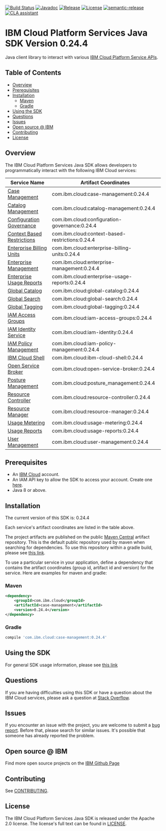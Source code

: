 [![Build Status](https://app.travis-ci.com/IBM/platform-services-java-sdk.svg?branch=main)](https://app.travis-ci.com/IBM/platform-services-java-sdk)
[![Javadoc](https://img.shields.io/static/v1?label=javadoc&message=latest&color=blue)](https://ibm.github.io/platform-services-java-sdk/docs/latest)
[![Release](https://img.shields.io/github/v/release/IBM/platform-services-java-sdk)](https://github.com/IBM/platform-services-java-sdk/releases/latest)
[![License](https://img.shields.io/badge/License-Apache%202.0-blue.svg)](https://opensource.org/licenses/Apache-2.0)
[![semantic-release](https://img.shields.io/badge/%20%20%F0%9F%93%A6%F0%9F%9A%80-semantic--release-e10079.svg)](https://github.com/semantic-release/semantic-release)
[![CLA assistant](https://cla-assistant.io/readme/badge/IBM/platform-services-java-sdk)](https://cla-assistant.io/IBM/platform-services-java-sdk)



# IBM Cloud Platform Services Java SDK Version 0.24.4

Java client library to interact with various 
[IBM Cloud Platform Service APIs](https://cloud.ibm.com/docs?tab=api-docs&category=platform_services).

## Table of Contents

<!--
  The TOC below is generated using the `markdown-toc` node package.

      https://github.com/jonschlinkert/markdown-toc

  You should regenerate the TOC after making changes to this file.

      npx markdown-toc --maxdepth 4 -i README.md
  -->

<!-- toc -->

- [Overview](#overview)
- [Prerequisites](#prerequisites)
- [Installation](#installation)
  * [Maven](#maven)
  * [Gradle](#gradle)
- [Using the SDK](#using-the-sdk)
- [Questions](#questions)
- [Issues](#issues)
- [Open source @ IBM](#open-source--ibm)
- [Contributing](#contributing)
- [License](#license)

<!-- tocstop -->

## Overview

The IBM Cloud Platform Services Java SDK allows developers to programmatically interact with the following IBM Cloud services:

Service Name | Artifact Coordinates
--- | --- 
[Case Management](https://cloud.ibm.com/apidocs/case-management?code=java) | com.ibm.cloud:case-management:0.24.4
[Catalog Management](https://cloud.ibm.com/apidocs/resource-catalog/private-catalog?code=java) | com.ibm.cloud:catalog-management:0.24.4
[Configuration Governance](https://cloud.ibm.com/apidocs/security-compliance/config?code=java) | com.ibm.cloud:configuration-governance:0.24.4
[Context Based Restrictions](https://cloud.ibm.com/apidocs/context-based-restrictions?code=java) | com.ibm.cloud:context-based-restrictions:0.24.4
[Enterprise Billing Units](https://cloud.ibm.com/apidocs/enterprise-apis/billing-unit?code=java) | com.ibm.cloud:enterprise-billing-units:0.24.4
[Enterprise Management](https://cloud.ibm.com/apidocs/enterprise-apis/enterprise?code=java) | com.ibm.cloud:enterprise-management:0.24.4
[Enterprise Usage Reports](https://cloud.ibm.com/apidocs/enterprise-apis/resource-usage-reports?code=java) | com.ibm.cloud:enterprise-usage-reports:0.24.4
[Global Catalog](https://cloud.ibm.com/apidocs/resource-catalog/global-catalog?code=java) | com.ibm.cloud:global-catalog:0.24.4
[Global Search](https://cloud.ibm.com/apidocs/search?code=java) | com.ibm.cloud:global-search:0.24.4
[Global Tagging](https://cloud.ibm.com/apidocs/tagging?code=java) | com.ibm.cloud:global-tagging:0.24.4
[IAM Access Groups](https://cloud.ibm.com/apidocs/iam-access-groups?code=java) | com.ibm.cloud:iam-access-groups:0.24.4
[IAM Identity Service](https://cloud.ibm.com/apidocs/iam-identity-token-api?code=java) | com.ibm.cloud:iam-identity:0.24.4
[IAM Policy Management](https://cloud.ibm.com/apidocs/iam-policy-management?code=java) | com.ibm.cloud:iam-policy-management:0.24.4
[IBM Cloud Shell](https://cloud.ibm.com/apidocs/cloudshell?code=java) | com.ibm.cloud:ibm-cloud-shell:0.24.4
[Open Service Broker](https://cloud.ibm.com/apidocs/resource-controller/ibm-cloud-osb-api?code=java) | com.ibm.cloud:open-service-broker:0.24.4
[Posture Management](https://cloud.ibm.com/apidocs/security-compliance/posture?code=java) | com.ibm.cloud:posture_management:0.24.4
[Resource Controller](https://cloud.ibm.com/apidocs/resource-controller/resource-controller?code=java) | com.ibm.cloud:resource-controller:0.24.4
[Resource Manager](https://cloud.ibm.com/apidocs/resource-controller/resource-manager?code=java) | com.ibm.cloud:resource-manager:0.24.4
[Usage Metering](https://cloud.ibm.com/apidocs/usage-metering?code=java) | com.ibm.cloud:usage-metering:0.24.4
[Usage Reports](https://cloud.ibm.com/apidocs/metering-reporting?code=java) | com.ibm.cloud:usage-reports:0.24.4
[User Management](https://cloud.ibm.com/apidocs/user-management?code=java) | com.ibm.cloud:user-management:0.24.4

## Prerequisites

[ibm-cloud-onboarding]: https://cloud.ibm.com/registration

* An [IBM Cloud][ibm-cloud-onboarding] account.
* An IAM API key to allow the SDK to access your account. Create one [here](https://cloud.ibm.com/iam/apikeys).
* Java 8 or above.

## Installation
The current version of this SDK is: 0.24.4

Each service's artifact coordinates are listed in the table above.

The project artifacts are published on the public [Maven Central](https://repo1.maven.org/maven2/)
artifact repository.  This is the default public repository used by maven when searching for dependencies.
To use this repository within a gradle build, please see
[this link](https://docs.gradle.org/current/userguide/declaring_repositories.html).

To use a particular service in your application, define a dependency that contains the
artifact coordinates (group id, artifact id and version) for the service.
Here are examples for maven and gradle:

### Maven

```xml
<dependency>
    <groupId>com.ibm.cloud</groupId>
    <artifactId>case-management</artifactId>
    <version>0.24.4</version>
</dependency>
```

### Gradle
```gradle
compile 'com.ibm.cloud:case-management:0.24.4'
```

## Using the SDK
For general SDK usage information, please see [this link](https://github.com/IBM/ibm-cloud-sdk-common/blob/main/README.md)

## Questions

If you are having difficulties using this SDK or have a question about the IBM Cloud services,
please ask a question at
[Stack Overflow](http://stackoverflow.com/questions/ask?tags=ibm-cloud).

## Issues
If you encounter an issue with the project, you are welcome to submit a
[bug report](https://github.com/IBM/platform-services-java-sdk/issues).
Before that, please search for similar issues. It's possible that someone has already reported the problem.

## Open source @ IBM
Find more open source projects on the [IBM Github Page](http://ibm.github.io/)

## Contributing
See [CONTRIBUTING](CONTRIBUTING.md).

## License

The IBM Cloud Platform Services Java SDK is released under the Apache 2.0 license.
The license's full text can be found in
[LICENSE](LICENSE).
